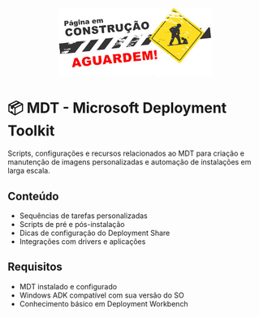 <p align="center">
  <img src="./assets/em_construcao.png" alt="Repositório em construção" width="60%">
</p>

# 📦 MDT - Microsoft Deployment Toolkit

Scripts, configurações e recursos relacionados ao MDT para criação e manutenção de imagens personalizadas e automação de instalações em larga escala.

## Conteúdo

- Sequências de tarefas personalizadas
- Scripts de pré e pós-instalação
- Dicas de configuração do Deployment Share
- Integrações com drivers e aplicações

## Requisitos

- MDT instalado e configurado
- Windows ADK compatível com sua versão do SO
- Conhecimento básico em Deployment Workbench
